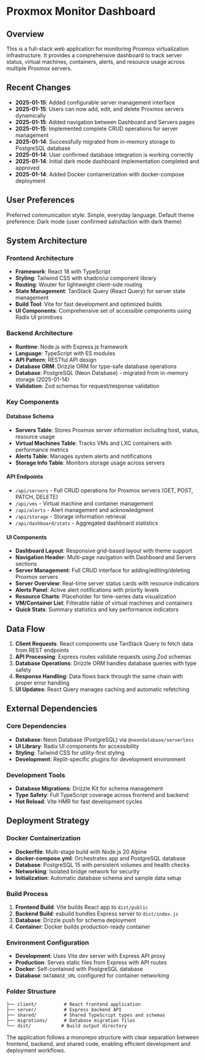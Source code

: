 # Proxmox Monitor Dashboard

## Overview

This is a full-stack web application for monitoring Proxmox virtualization infrastructure. It provides a comprehensive dashboard to track server status, virtual machines, containers, alerts, and resource usage across multiple Proxmox servers.

## Recent Changes

- **2025-01-15**: Added configurable server management interface
- **2025-01-15**: Users can now add, edit, and delete Proxmox servers dynamically
- **2025-01-15**: Added navigation between Dashboard and Servers pages
- **2025-01-15**: Implemented complete CRUD operations for server management
- **2025-01-14**: Successfully migrated from in-memory storage to PostgreSQL database
- **2025-01-14**: User confirmed database integration is working correctly
- **2025-01-14**: Initial dark mode dashboard implementation completed and approved
- **2025-01-14**: Added Docker containerization with docker-compose deployment

## User Preferences

Preferred communication style: Simple, everyday language.
Default theme preference: Dark mode (user confirmed satisfaction with dark theme)

## System Architecture

### Frontend Architecture
- **Framework**: React 18 with TypeScript
- **Styling**: Tailwind CSS with shadcn/ui component library
- **Routing**: Wouter for lightweight client-side routing
- **State Management**: TanStack Query (React Query) for server state management
- **Build Tool**: Vite for fast development and optimized builds
- **UI Components**: Comprehensive set of accessible components using Radix UI primitives

### Backend Architecture
- **Runtime**: Node.js with Express.js framework
- **Language**: TypeScript with ES modules
- **API Pattern**: RESTful API design
- **Database ORM**: Drizzle ORM for type-safe database operations
- **Database**: PostgreSQL (Neon Database) - migrated from in-memory storage (2025-01-14)
- **Validation**: Zod schemas for request/response validation

### Key Components

#### Database Schema
- **Servers Table**: Stores Proxmox server information including host, status, resource usage
- **Virtual Machines Table**: Tracks VMs and LXC containers with performance metrics
- **Alerts Table**: Manages system alerts and notifications
- **Storage Info Table**: Monitors storage usage across servers

#### API Endpoints
- `/api/servers` - Full CRUD operations for Proxmox servers (GET, POST, PATCH, DELETE)
- `/api/vms` - Virtual machine and container management
- `/api/alerts` - Alert management and acknowledgment
- `/api/storage` - Storage information retrieval
- `/api/dashboard/stats` - Aggregated dashboard statistics

#### UI Components
- **Dashboard Layout**: Responsive grid-based layout with theme support
- **Navigation Header**: Multi-page navigation with Dashboard and Servers sections
- **Server Management**: Full CRUD interface for adding/editing/deleting Proxmox servers
- **Server Overview**: Real-time server status cards with resource indicators
- **Alerts Panel**: Active alert notifications with priority levels
- **Resource Charts**: Placeholder for time-series data visualization
- **VM/Container List**: Filterable table of virtual machines and containers
- **Quick Stats**: Summary statistics and key performance indicators

## Data Flow

1. **Client Requests**: React components use TanStack Query to fetch data from REST endpoints
2. **API Processing**: Express routes validate requests using Zod schemas
3. **Database Operations**: Drizzle ORM handles database queries with type safety
4. **Response Handling**: Data flows back through the same chain with proper error handling
5. **UI Updates**: React Query manages caching and automatic refetching

## External Dependencies

### Core Dependencies
- **Database**: Neon Database (PostgreSQL) via `@neondatabase/serverless`
- **UI Library**: Radix UI components for accessibility
- **Styling**: Tailwind CSS for utility-first styling
- **Development**: Replit-specific plugins for development environment

### Development Tools
- **Database Migrations**: Drizzle Kit for schema management
- **Type Safety**: Full TypeScript coverage across frontend and backend
- **Hot Reload**: Vite HMR for fast development cycles

## Deployment Strategy

### Docker Containerization
- **Dockerfile**: Multi-stage build with Node.js 20 Alpine
- **docker-compose.yml**: Orchestrates app and PostgreSQL database
- **Database**: PostgreSQL 15 with persistent volumes and health checks
- **Networking**: Isolated bridge network for security
- **Initialization**: Automatic database schema and sample data setup

### Build Process
1. **Frontend Build**: Vite builds React app to `dist/public`
2. **Backend Build**: esbuild bundles Express server to `dist/index.js`
3. **Database**: Drizzle push for schema deployment
4. **Container**: Docker builds production-ready container

### Environment Configuration
- **Development**: Uses Vite dev server with Express API proxy
- **Production**: Serves static files from Express with API routes
- **Docker**: Self-contained with PostgreSQL database
- **Database**: `DATABASE_URL` configured for container networking

### Folder Structure
```
├── client/          # React frontend application
├── server/          # Express backend API
├── shared/          # Shared TypeScript types and schemas
├── migrations/      # Database migration files
└── dist/           # Build output directory
```

The application follows a monorepo structure with clear separation between frontend, backend, and shared code, enabling efficient development and deployment workflows.